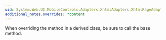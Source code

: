 ```yaml
---
uid: System.Web.UI.MobileControls.Adapters.XhtmlAdapters.XhtmlPageAdapter.OnPreRender(System.EventArgs)
additional_notes.overrides: *content
---
```


<p>When overriding the <xref href="System.Web.UI.MobileControls.Adapters.XhtmlAdapters.XhtmlPageAdapter.OnPreRender(System.EventArgs)"></xref> method in a derived class, be sure to call the base method.</p>



